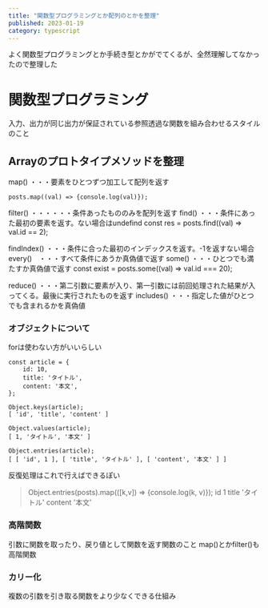 ```yaml
---
title: "関数型プログラミングとか配列のとかを整理"
published: 2023-01-19
category: typescript
---
```


よく関数型プログラミングとか手続き型とかがでてくるが、全然理解してなかったので整理した

# 関数型プログラミング
入力、出力が同じ出力が保証されている参照透過な関数を組み合わせるスタイルのこと

## Arrayのプロトタイプメソッドを整理
map() ・・・要素をひとつずつ加工して配列を返す
```
posts.map((val) => {console.log(val)});
```

filter() ・・・・・・条件あったもののみを配列を返す
find() ・・・条件にあった最初の要素を返す。ない場合はundefind
const res = posts.find((val) => val.id == 2);

findIndex() ・・・条件に合った最初のインデックスを返す。-1を返すない場合
every()　・・・すべて条件にあうか真偽値で返す
some() ・・・ひとつでも満たすか真偽値で返す
const exist = posts.some((val) => val.id === 20);

reduce() ・・・第二引数に要素が入り、第一引数には前回処理された結果が入ってくる。最後に実行されたものを返す
includes() ・・・指定した値がひとつでも含まれるかを真偽値

### オブジェクトについて
forは使わない方がいいらしい

```
const article = {
    id: 10,
    title: 'タイトル',
    content: '本文',
};

Object.keys(article);
[ 'id', 'title', 'content' ]

Object.values(article);
[ 1, 'タイトル', '本文' ]

Object.entries(article);
[ [ 'id', 1 ], [ 'title', 'タイトル' ], [ 'content', '本文' ] ]
```

反復処理はこれで行えばできるぽい
> Object.entries(posts).map(([k,v]) => {console.log(k, v)});
id 1
title 'タイトル'
content '本文'

### 高階関数
引数に関数を取ったり、戻り値として関数を返す関数のこと
map()とかfilter()も高階関数


### カリー化
複数の引数を引き取る関数をより少なくできる仕組み

